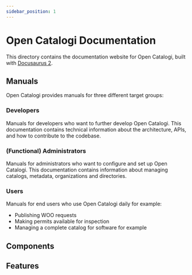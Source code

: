 ```yaml
---
sidebar_position: 1
---
```


# Open Catalogi Documentation

This directory contains the documentation website for Open Catalogi, built with [Docusaurus 2](https://docusaurus.io/).

## Manuals

Open Catalogi provides manuals for three different target groups:

### Developers
Manuals for developers who want to further develop Open Catalogi. This documentation contains technical information about the architecture, APIs, and how to contribute to the codebase.

### (Functional) Administrators 
Manuals for administrators who want to configure and set up Open Catalogi. This documentation contains information about managing catalogs, metadata, organizations and directories.

### Users
Manuals for end users who use Open Catalogi daily for example:
- Publishing WOO requests
- Making permits available for inspection  
- Managing a complete catalog for software for example

## Components

## Features